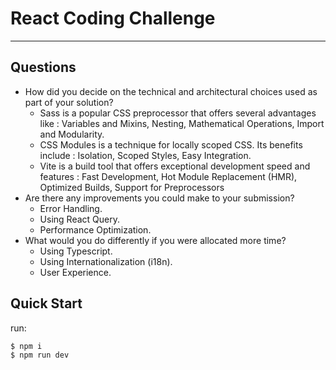 # React Coding Challenge

---

## Questions

- How did you decide on the technical and architectural choices used as part of your solution?
  - Sass is a popular CSS preprocessor that offers several advantages like : Variables and Mixins, Nesting, Mathematical Operations, Import and Modularity.
  - CSS Modules is a technique for locally scoped CSS. Its benefits include : Isolation, Scoped Styles, Easy Integration.
  - Vite is a build tool that offers exceptional development speed and features : Fast Development, Hot Module Replacement (HMR), Optimized Builds, Support for Preprocessors
- Are there any improvements you could make to your submission?
  - Error Handling.
  - Using React Query.
  - Performance Optimization.
- What would you do differently if you were allocated more time?
  - Using Typescript.
  - Using Internationalization (i18n).
  - User Experience.

## Quick Start

run:

```
$ npm i
$ npm run dev
```
